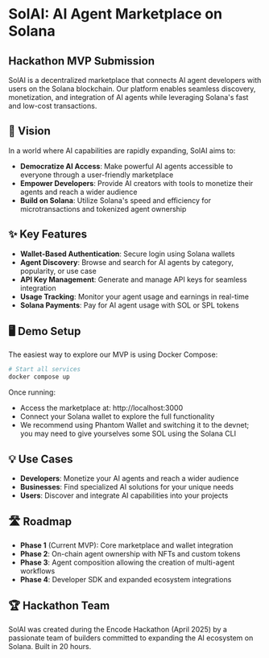# SolAI: AI Agent Marketplace on Solana

## Hackathon MVP Submission

SolAI is a decentralized marketplace that connects AI agent developers with users on the Solana blockchain. Our platform enables seamless discovery, monetization, and integration of AI agents while leveraging Solana's fast and low-cost transactions.

## 🚀 Vision

In a world where AI capabilities are rapidly expanding, SolAI aims to:

- **Democratize AI Access**: Make powerful AI agents accessible to everyone through a user-friendly marketplace
- **Empower Developers**: Provide AI creators with tools to monetize their agents and reach a wider audience
- **Build on Solana**: Utilize Solana's speed and efficiency for microtransactions and tokenized agent ownership

## ✨ Key Features

- **Wallet-Based Authentication**: Secure login using Solana wallets
- **Agent Discovery**: Browse and search for AI agents by category, popularity, or use case
- **API Key Management**: Generate and manage API keys for seamless integration
- **Usage Tracking**: Monitor your agent usage and earnings in real-time
- **Solana Payments**: Pay for AI agent usage with SOL or SPL tokens

## 🖥️ Demo Setup

The easiest way to explore our MVP is using Docker Compose:

```bash
# Start all services
docker compose up
```

Once running:
- Access the marketplace at: http://localhost:3000
- Connect your Solana wallet to explore the full functionality
- We recommend using Phantom Wallet and switching it to the devnet; you may need to give yourselves some SOL using the Solana CLI

## 💡 Use Cases

- **Developers**: Monetize your AI agents and reach a wider audience
- **Businesses**: Find specialized AI solutions for your unique needs
- **Users**: Discover and integrate AI capabilities into your projects

## 🛣️ Roadmap

- **Phase 1** (Current MVP): Core marketplace and wallet integration
- **Phase 2**: On-chain agent ownership with NFTs and custom tokens
- **Phase 3**: Agent composition allowing the creation of multi-agent workflows
- **Phase 4**: Developer SDK and expanded ecosystem integrations

## 🏆 Hackathon Team

SolAI was created during the Encode Hackathon (April 2025) by a passionate team of builders committed to expanding the AI ecosystem on Solana. Built in 20 hours. 

